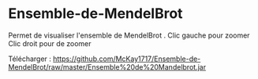 Ensemble-de-MendelBrot
======================
Permet de visualiser l'ensemble de MendelBrot .
Clic gauche pour zoomer 
Clic droit pour de zoomer

Télécharger : https://github.com/McKay1717/Ensemble-de-MendelBrot/raw/master/Ensemble%20de%20Mandelbrot.jar